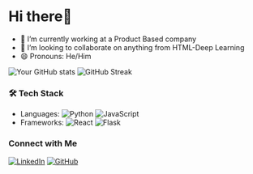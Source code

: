 # Hi there👋
- 🔭 I’m currently working at a Product Based company
- 👯 I’m looking to collaborate on anything from HTML-Deep Learning
- 😄 Pronouns: He/Him
  
![Your GitHub stats](https://github-readme-stats.vercel.app/api?username=cyriacjohn&show_icons=true&theme=radical)
![GitHub Streak](https://streak-stats.demolab.com/?user=cyriacjohn&theme=radical)

### 🛠️ Tech Stack
- Languages: ![Python](https://img.shields.io/badge/-Python-3776AB?logo=python&logoColor=white) ![JavaScript](https://img.shields.io/badge/-JavaScript-F7DF1E?logo=javascript&logoColor=black)
- Frameworks: ![React](https://img.shields.io/badge/-React-61DAFB?logo=react&logoColor=black) ![Flask](https://img.shields.io/badge/-Flask-000000?logo=flask&logoColor=white)

### Connect with Me
[![LinkedIn](https://img.shields.io/badge/-LinkedIn-blue?logo=LinkedIn&logoColor=white)](https://www.linkedin.com/in/cyriac-john-5b7844216/)
[![GitHub](https://img.shields.io/badge/-GitHub-181717?logo=github&logoColor=white)](https://github.com/cyriacjohn)
